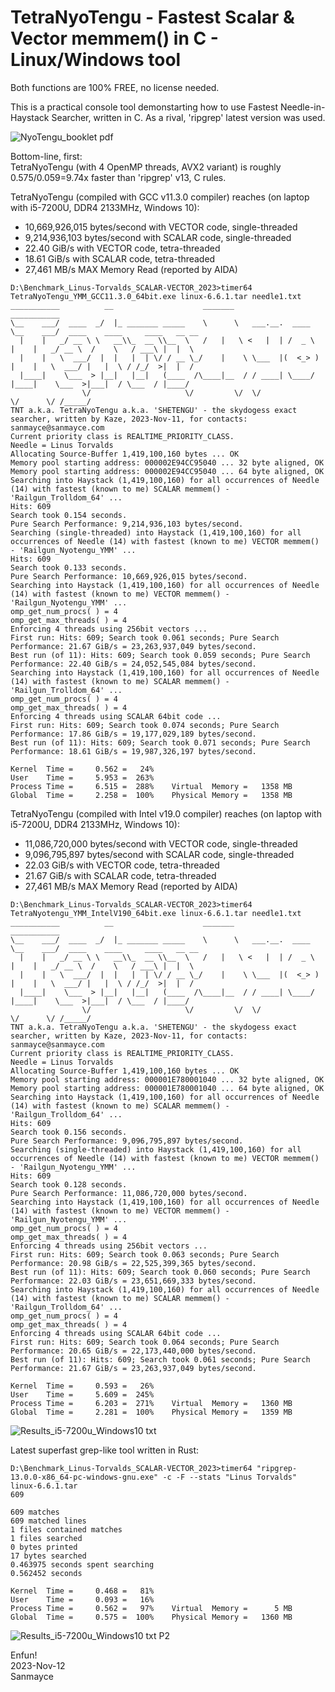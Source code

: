 # TetraNyoTengu - Fastest Scalar & Vector memmem() in C - Linux/Windows tool
Both functions are 100% FREE, no license needed.

This is a practical console tool demonstarting how to use Fastest Needle-in-Haystack Searcher, written in C.
As a rival, 'ripgrep' latest version was used.

![NyoTengu_booklet pdf](https://github.com/Sanmayce/TetraNyoTengu/assets/14062548/f99f7034-97dc-4694-98cd-f0bc0ab5544c)

Bottom-line, first:  
TetraNyoTengu (with 4 OpenMP threads, AVX2 variant) is roughly 0.575/0.059=9.74x faster than 'ripgrep' v13, C rules.

TetraNyoTengu (compiled with GCC v11.3.0 compiler) reaches (on laptop with i5-7200U, DDR4 2133MHz, Windows 10):

- 10,669,926,015 bytes/second with VECTOR code, single-threaded
- 9,214,936,103 bytes/second with SCALAR code, single-threaded
- 22.40 GiB/s with VECTOR code, tetra-threaded
- 18.61 GiB/s with SCALAR code, tetra-threaded
- 27,461 MB/s MAX Memory Read (reported by AIDA)

```
D:\Benchmark_Linus-Torvalds_SCALAR-VECTOR_2023>timer64 TetraNyoTengu_YMM_GCC11.3.0_64bit.exe linux-6.6.1.tar needle1.txt
___________          __                    _______                   ___________
\__    ___/  ____  _/  |_ _______ _____    \      \   ___.__.  ____  \__    ___/  ____    ____     ____   __ __
  |    |   _/ __ \ \   __\\_  __ \\__  \   /   |   \ <   |  | /  _ \   |    |   _/ __ \  /    \   / ___\ |  |  \
  |    |   \  ___/  |  |   |  | \/ / __ \_/    |    \ \___  |(  <_> )  |    |   \  ___/ |   |  \ / /_/  >|  |  /
  |____|    \___  > |__|   |__|   (____  /\____|__  / / ____| \____/   |____|    \___  >|___|  / \___  / |____/
                \/                     \/         \/  \/                             \/      \/ /_____/
TNT a.k.a. TetraNyoTengu a.k.a. 'SHETENGU' - the skydogess exact searcher, written by Kaze, 2023-Nov-11, for contacts: sanmayce@sanmayce.com
Current priority class is REALTIME_PRIORITY_CLASS.
Needle = Linus Torvalds
Allocating Source-Buffer 1,419,100,160 bytes ... OK
Memory pool starting address: 000002E94CC95040 ... 32 byte aligned, OK
Memory pool starting address: 000002E94CC95040 ... 64 byte aligned, OK
Searching into Haystack (1,419,100,160) for all occurrences of Needle (14) with fastest (known to me) SCALAR memmem() - 'Railgun_Trolldom_64' ...
Hits: 609
Search took 0.154 seconds.
Pure Search Performance: 9,214,936,103 bytes/second.
Searching (single-threaded) into Haystack (1,419,100,160) for all occurrences of Needle (14) with fastest (known to me) VECTOR memmem() - 'Railgun_Nyotengu_YMM' ...
Hits: 609
Search took 0.133 seconds.
Pure Search Performance: 10,669,926,015 bytes/second.
Searching into Haystack (1,419,100,160) for all occurrences of Needle (14) with fastest (known to me) VECTOR memmem() - 'Railgun_Nyotengu_YMM' ...
omp_get_num_procs( ) = 4
omp_get_max_threads( ) = 4
Enforcing 4 threads using 256bit vectors ...
First run: Hits: 609; Search took 0.061 seconds; Pure Search Performance: 21.67 GiB/s = 23,263,937,049 bytes/second.
Best run (of 11): Hits: 609; Search took 0.059 seconds; Pure Search Performance: 22.40 GiB/s = 24,052,545,084 bytes/second.
Searching into Haystack (1,419,100,160) for all occurrences of Needle (14) with fastest (known to me) SCALAR memmem() - 'Railgun_Trolldom_64' ...
omp_get_num_procs( ) = 4
omp_get_max_threads( ) = 4
Enforcing 4 threads using SCALAR 64bit code ...
First run: Hits: 609; Search took 0.074 seconds; Pure Search Performance: 17.86 GiB/s = 19,177,029,189 bytes/second.
Best run (of 11): Hits: 609; Search took 0.071 seconds; Pure Search Performance: 18.61 GiB/s = 19,987,326,197 bytes/second.

Kernel  Time =     0.562 =   24%
User    Time =     5.953 =  263%
Process Time =     6.515 =  288%    Virtual  Memory =   1358 MB
Global  Time =     2.258 =  100%    Physical Memory =   1358 MB
````

TetraNyoTengu (compiled with Intel v19.0 compiler) reaches (on laptop with i5-7200U, DDR4 2133MHz, Windows 10):

- 11,086,720,000 bytes/second with VECTOR code, single-threaded
- 9,096,795,897 bytes/second with SCALAR code, single-threaded
- 22.03 GiB/s with VECTOR code, tetra-threaded
- 21.67 GiB/s with SCALAR code, tetra-threaded
- 27,461 MB/s MAX Memory Read (reported by AIDA)

```
D:\Benchmark_Linus-Torvalds_SCALAR-VECTOR_2023>timer64 TetraNyotengu_YMM_IntelV190_64bit.exe linux-6.6.1.tar needle1.txt
___________          __                    _______                   ___________
\__    ___/  ____  _/  |_ _______ _____    \      \   ___.__.  ____  \__    ___/  ____    ____     ____   __ __
  |    |   _/ __ \ \   __\\_  __ \\__  \   /   |   \ <   |  | /  _ \   |    |   _/ __ \  /    \   / ___\ |  |  \
  |    |   \  ___/  |  |   |  | \/ / __ \_/    |    \ \___  |(  <_> )  |    |   \  ___/ |   |  \ / /_/  >|  |  /
  |____|    \___  > |__|   |__|   (____  /\____|__  / / ____| \____/   |____|    \___  >|___|  / \___  / |____/
                \/                     \/         \/  \/                             \/      \/ /_____/
TNT a.k.a. TetraNyoTengu a.k.a. 'SHETENGU' - the skydogess exact searcher, written by Kaze, 2023-Nov-11, for contacts: sanmayce@sanmayce.com
Current priority class is REALTIME_PRIORITY_CLASS.
Needle = Linus Torvalds
Allocating Source-Buffer 1,419,100,160 bytes ... OK
Memory pool starting address: 000001E780001040 ... 32 byte aligned, OK
Memory pool starting address: 000001E780001040 ... 64 byte aligned, OK
Searching into Haystack (1,419,100,160) for all occurrences of Needle (14) with fastest (known to me) SCALAR memmem() - 'Railgun_Trolldom_64' ...
Hits: 609
Search took 0.156 seconds.
Pure Search Performance: 9,096,795,897 bytes/second.
Searching (single-threaded) into Haystack (1,419,100,160) for all occurrences of Needle (14) with fastest (known to me) VECTOR memmem() - 'Railgun_Nyotengu_YMM' ...
Hits: 609
Search took 0.128 seconds.
Pure Search Performance: 11,086,720,000 bytes/second.
Searching into Haystack (1,419,100,160) for all occurrences of Needle (14) with fastest (known to me) VECTOR memmem() - 'Railgun_Nyotengu_YMM' ...
omp_get_num_procs( ) = 4
omp_get_max_threads( ) = 4
Enforcing 4 threads using 256bit vectors ...
First run: Hits: 609; Search took 0.063 seconds; Pure Search Performance: 20.98 GiB/s = 22,525,399,365 bytes/second.
Best run (of 11): Hits: 609; Search took 0.060 seconds; Pure Search Performance: 22.03 GiB/s = 23,651,669,333 bytes/second.
Searching into Haystack (1,419,100,160) for all occurrences of Needle (14) with fastest (known to me) SCALAR memmem() - 'Railgun_Trolldom_64' ...
omp_get_num_procs( ) = 4
omp_get_max_threads( ) = 4
Enforcing 4 threads using SCALAR 64bit code ...
First run: Hits: 609; Search took 0.064 seconds; Pure Search Performance: 20.65 GiB/s = 22,173,440,000 bytes/second.
Best run (of 11): Hits: 609; Search took 0.061 seconds; Pure Search Performance: 21.67 GiB/s = 23,263,937,049 bytes/second.

Kernel  Time =     0.593 =   26%
User    Time =     5.609 =  245%
Process Time =     6.203 =  271%    Virtual  Memory =   1360 MB
Global  Time =     2.281 =  100%    Physical Memory =   1359 MB
```

![Results_i5-7200u_Windows10 txt](https://github.com/Sanmayce/TetraNyoTengu/assets/14062548/28e2b213-5df0-44ca-8190-ae4740c1d175)

Latest superfast grep-like tool written in Rust:
```
D:\Benchmark_Linus-Torvalds_SCALAR-VECTOR_2023>timer64 "ripgrep-13.0.0-x86_64-pc-windows-gnu.exe" -c -F --stats "Linus Torvalds" linux-6.6.1.tar
609

609 matches
609 matched lines
1 files contained matches
1 files searched
0 bytes printed
17 bytes searched
0.463975 seconds spent searching
0.562452 seconds

Kernel  Time =     0.468 =   81%
User    Time =     0.093 =   16%
Process Time =     0.562 =   97%    Virtual  Memory =      5 MB
Global  Time =     0.575 =  100%    Physical Memory =   1360 MB
```

![Results_i5-7200u_Windows10 txt P2](https://github.com/Sanmayce/TetraNyoTengu/assets/14062548/b2ecfb27-3dbc-4db6-a356-3c43c832b4c6)

Enfun!  
2023-Nov-12  
Sanmayce
